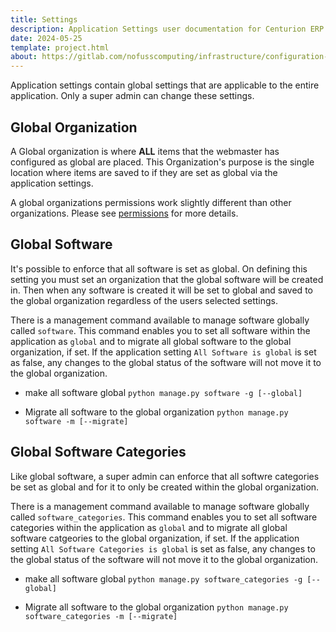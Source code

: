 ```yaml
---
title: Settings
description: Application Settings user documentation for Centurion ERP by No Fuss Computing
date: 2024-05-25
template: project.html
about: https://gitlab.com/nofusscomputing/infrastructure/configuration-management/centurion_erp
---
```


Application settings contain global settings that are applicable to the entire application. Only a super admin can change these settings.


## Global Organization

A Global organization is where **ALL** items that the webmaster has configured as global are placed. This Organization's purpose is the single location where items are saved to if they are set as global via the application settings.

A global organizations permissions work slightly different than other organizations. Please see [permissions](../access/index.md#gloabl-organization) for more details.


## Global Software

It's possible to enforce that all software is set as global. On defining this setting you must set an organization that the global software will be created in. Then when any software is created it will be set to global and saved to the global organization regardless of the users selected settings.

There is a management command available to manage software globally called `software`. This command enables you to set all software within the application as `global` and to migrate all global software to the global organization, if set. If the application setting `All Software is global` is set as false, any changes to the global status of the software will not move it to the global organization.

- make all software global `python manage.py software -g [--global]`

- Migrate all software to the global organization `python manage.py software -m [--migrate]`


## Global Software Categories

Like global software, a super admin can enforce that all softwre categories be set as global and for it to only be created within the global organization.

There is a management command available to manage software globally called `software_categories`. This command enables you to set all software categories within the application as `global` and to migrate all global software catgeories to the global organization, if set. If the application setting `All Software Categories is global` is set as false, any changes to the global status of the software will not move it to the global organization.

- make all software global `python manage.py software_categories -g [--global]`

- Migrate all software to the global organization `python manage.py software_categories -m [--migrate]`
